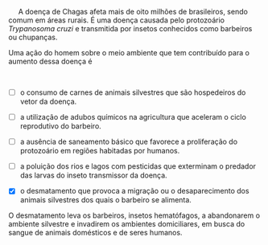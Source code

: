 

     A doença de Chagas afeta mais de oito milhões de brasileiros, sendo comum em áreas rurais. É uma doença causada pelo protozoário *Trypanosoma cruzi* e transmitida por insetos conhecidos como barbeiros ou chupanças.

Uma ação do homem sobre o meio ambiente que tem contribuído para o aumento dessa doença é

 



- [ ] o consumo de carnes de animais silvestres que são hospedeiros do vetor da doença.
- [ ] a utilização de adubos químicos na agricultura que aceleram o ciclo reprodutivo do barbeiro.
- [ ] a ausência de saneamento básico que favorece a proliferação do protozoário em regiões habitadas por humanos.
- [ ] a poluição dos rios e lagos com pesticidas que exterminam o predador das larvas do inseto transmissor da doença.
- [x] o desmatamento que provoca a migração ou o desaparecimento dos animais silvestres dos quais o barbeiro se alimenta.


O desmatamento leva os barbeiros, insetos hematófagos, a abandonarem o ambiente silvestre e invadirem os ambientes domiciliares, em busca do sangue de animais domésticos e de seres humanos.

        